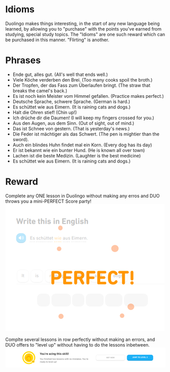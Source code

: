 # Idioms 
Duolingo makes things interesting, in the start of any new language being learned, by allowing you to "purchase" with the points you've earned from studying, special study topics.  The "Idioms" are one such reward which can be purchased in this manner.  "Flirting" is another.   

# Phrases 
* Ende gut, alles gut. (All's well that ends well.)
* Viele Köche verderben den Brei.  (Too many cooks spoil the broth.) 
* Der Tropfen, der das Fass zum Überlaufen bringt. (The straw that breaks the camel's back.)
* Es ist noch kein Meister vom Himmel gefallen. (Practice makes perfect.) 
* Deutsche Sprache, schwere Sprache. (German is hard.) 
* Es schüttet wie aus Eimern.  (It is raining cats and dogs.) 
* Halt die Ohren stief!  (Chin up!)
* Ich drüche dir die Daumen! (I will keep my fingers crossed for you.) 
* Aus den Augen, aus dem Sinn.  (Out of sight, out of mind.) 
* Das ist Schnee von gestern. (That is yesterday's news.) 
* Die Feder ist mächtiger als das Schwert. (The pen is mightier than the sword).
* Auch ein blindes Huhn findet mal ein Korn. (Every dog has its day)
* Er ist bekannt wie ein bunter Hund.  (He is known all over town)
* Lachen ist die beste Medizin. (Laughter is the best medicine)
* Es schüttet wie aus Eimern. (It is raining cats and dogs.) 

# Reward
Complete any ONE lesson in Duolingo without making any erros and DUO throws you a mini-PERFECT Score party! 
![Perfect Score Party](https://github.com/EO4wellness/T-I-L/blob/main/polyglot/aleman/images/perfect%20party.png)

Complte several lessons in row perfectly without making an errors, and DUO offers to "level up" without having to do the lessons inbetween. 
![Aced It](https://github.com/EO4wellness/T-I-L/blob/main/polyglot/aleman/images/jump-to-new-level.png)

